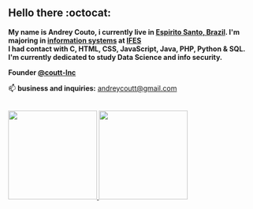 <body>
  
  <h2>Hello there   :octocat: </h2>
  <p><strong>My name is Andrey Couto, i currently live in <a href="https://www.google.com/search?q=espirito+santo%2C+brasil&sxsrf=APwXEdcxSYDWjtjoIr1eTEQ4cVA7p52S5w%3A1687216061266&ei=vd-QZKT3D9ay5OUPvJuPyAo&ved=0ahUKEwjkyfbPudD_AhVWGbkGHbzNA6kQ4dUDCA8&uact=5&oq=espirito+santo%2C+brasil&gs_lcp=Cgxnd3Mtd2l6LXNlcnAQAzIFCAAQgAQyBQgAEIAEMgUIABCABDIGCAAQFhAeMgYIABAWEB4yBggAEBYQHjIGCAAQFhAeMgYILhAWEB4yBgguEBYQHjIGCAAQFhAeOgoIABBHENYEELADOgoIABCKBRCwAxBDOg0IABDkAhDWBBCwAxgBOg8ILhCKBRDIAxCwAxBDGAI6BwguEIoFEEM6CAgAEIAEELEDOgcIABCKBRBDOgoIABCKBRCxAxBDOhUILhCKBRBDEJcFENwEEN4EEOAEGAM6BQguEIAEOgsILhCABBDHARCvAToTCC4QgAQQlwUQ3AQQ3gQQ4AQYAzoHCC4QgAQQCkoECEEYAFDqBVj4FmDlF2gBcAF4AIABzgGIAYEIkgEFMC42LjGYAQCgAQHAAQHIARPaAQYIARABGAnaAQYIAhABGAjaAQYIAxABGBQ&sclient=gws-wiz-serp" target="_blank">Espirito Santo, Brazil</a>. I'm majoring in <a href="https://cachoeiro.ifes.edu.br/cursos/graduacao/sistemas-de-informacao">information systems</a> at <a href="https://cachoeiro.ifes.edu.br/" target="_blank">IFES</a><br>
I had contact with C, HTML, CSS, JavaScript, Java, PHP, Python & SQL. I'm currently dedicated to study Data Science and info security.  

Founder [@coutt-Inc  ](https://github.com/coutt-Inc)
</strong></p>
  

 📫 <strong>business and inquiries:</strong>  andreycoutt@gmail.com<br><br>
</body>

<div>
  <a href="https://github.com/andreycoutt">
  <img height="180em" src="https://github-readme-stats.vercel.app/api?username=andreycoutt&show_icons=true&theme=onedark&include_all_commits=true&count_private=true"/>
  <img height="180em" src="https://github-readme-stats.vercel.app/api/top-langs/?username=andreycoutt&langs_count=10&layout=compact&commit=all&theme=onedark"/>
</div>
<!--
**andreycoutt/andreycoutt** is a ✨ _special_ ✨ repository because its `README.md` (this file) appears on your GitHub profile.

Here are some ideas to get you started:

- 🔭 I’m currently working on ...
- 🌱 I’m currently learning ...
- 👯 I’m looking to collaborate on ...
- 🤔 I’m looking for help with ...
- 💬 Ask me about ...
- 📫 How to reach me: ...
- 😄 Pronouns: ...
- ⚡ Fun fact: ...
-->
